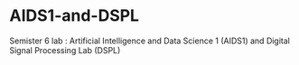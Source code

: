 # AIDS1-and-DSPL
Semister 6 lab : Artificial Intelligence and Data Science 1 (AIDS1) and Digital Signal Processing Lab (DSPL)
